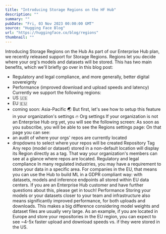 ```yaml
---
title: "Introducing Storage Regions on the HF Hub"
description: ""
summary: ""
pubDate: "Fri, 03 Nov 2023 00:00:00 GMT"
source: "Hugging Face Blog"
url: "https://huggingface.co/blog/regions"
thumbnail: ""
---
```


Introducing Storage Regions on the Hub
As part of our Enterprise Hub plan, we recently released support for Storage Regions.
Regions let you decide where your org's models and datasets will be stored. This has two main benefits, which we'll briefly go over in this blog post:
- Regulatory and legal compliance, and more generally, better digital sovereignty
- Performance (improved download and upload speeds and latency)
Currently we support the following regions:
- US 🇺🇸
- EU 🇪🇺
- coming soon: Asia-Pacific 🌏
But first, let's see how to setup this feature in your organization's settings 🔥
Org settings
If your organization is not an Enterprise Hub org yet, you will see the following screen:
As soon as you subscribe, you will be able to see the Regions settings page:
On that page you can see:
- an audit of where your orgs' repos are currently located
- dropdowns to select where your repos will be created
Repository Tag
Any repo (model or dataset) stored in a non-default location will display its Region directly as a tag. That way your organization's members can see at a glance where repos are located.
Regulatory and legal compliance
In many regulated industries, you may have a requirement to store your data in a specific area.
For companies in the EU, that means you can use the Hub to build ML in a GDPR compliant way: with datasets, models and inference endpoints all stored within EU data centers.
If you are an Enterprise Hub customer and have further questions about this, please get in touch!
Performance
Storing your models or your datasets closer to your team and infrastructure also means significantly improved performance, for both uploads and downloads.
This makes a big difference considering model weights and dataset files are usually very large.
As an example, if you are located in Europe and store your repositories in the EU region, you can expect to see ~4-5x faster upload and download speeds vs. if they were stored in the US.